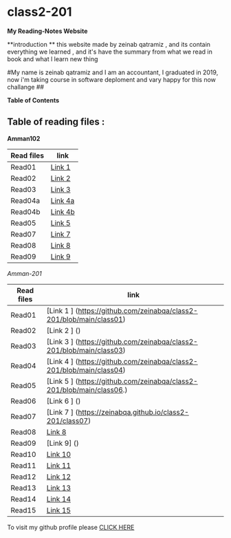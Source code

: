 

# class2-201
**My Reading-Notes Website**

**introduction **
this website made by zeinab qatramiz , and its contain everything we learned , and it's have the summary from what we read in book and what l learn new thing


#My name is zeinab qatramiz and I am an accountant, I graduated in 2019,  now i'm taking course in software  deploment and vary  happy for this now challange ##

**Table of Contents**


## Table of reading files :
**Amman102**

| Read files      | link |
| ----------- | ----------- |
| Read01      | [Link 1](https://zeinabqa.github.io/Reading-Notes/read2)      |
| Read02      | [Link 2](https://zeinabqa.github.io/Reading-Notes/read02)      |
| Read03      | [Link 3](https://zeinabqa.github.io/Reading-Notes/read03)      |
| Read04a     | [Link 4a](https://zeinabqa.github.io/Reading-Notes/read04a)      |
| Read04b     | [Link 4b](https://zeinabqa.github.io/Reading-Notes/read04b)      |
| Read05      | [Link 5](https://zeinabqa.github.io/Reading-Notes/read05)      |
| Read07      | [Link 7](https://zeinabqa.github.io/Reading-Notes/read07)      |
| Read08      | [Link 8]()      |
| Read09      | [Link 9](https://zeinabqa.github.io/Reading-Notes/read09)      |

*Amman-201*

| Read files      | link |
| ----------- | ----------- |
| Read01      | [Link 1  ] (https://github.com/zeinabqa/class2-201/blob/main/class01)  |
| Read02      | [Link 2  ] () |
| Read03      | [Link 3  ] (https://github.com/zeinabqa/class2-201/blob/main/class03)  |
| Read04     | [Link 4  ]   (https://github.com/zeinabqa/class2-201/blob/main/class04) |
| Read05     | [Link 5  ] (https://github.com/zeinabqa/class2-201/blob/main/class06.)|
| Read06      | [Link 6 ] ()  |
| Read07      | [Link 7 ]  (https://zeinabqa.github.io/class2-201/class07) 
| Read08      | [Link 8]()      |
| Read09      | [Link 9]   ()   |
| Read10      | [Link 10]()      |
| Read11      | [Link 11]()      |
| Read12      | [Link 12]()      |
| Read13      | [Link 13]()      |
| Read14      | [Link 14]()      |
| Read15      | [Link 15]()     |

























To visit my github profile please [CLICK HERE](https://github.com/zeinabqa)